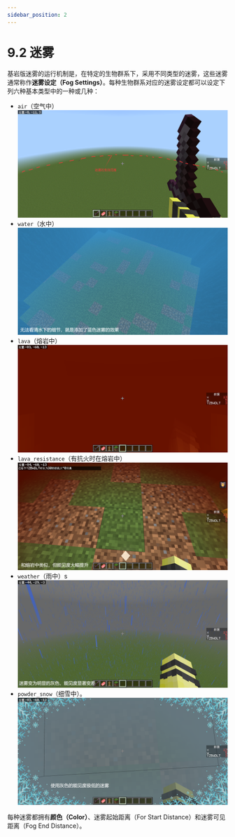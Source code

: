 ```yaml
---
sidebar_position: 2
---
```


# 9.2 迷雾

基岩版迷雾的运行机制是，在特定的生物群系下，采用不同类型的迷雾，这些迷雾通常称作**迷雾设定（Fog Settings）**。每种生物群系对应的迷雾设定都可以设定下列六种基本类型中的一种或几种：

- `air`（空气中）
  ![fog_1](./img/c2_fogs/fog_1.png)
- `water`（水中）
  ![fog_2](./img/c2_fogs/fog_2.png)
- `lava`（熔岩中）
  ![fog_3](./img/c2_fogs/fog_3.png)
- `lava_resistance`（有抗火时在熔岩中）
  ![fog_4](./img/c2_fogs/fog_4.png)
- `weather`（雨中）s
  ![fog_5](./img/c2_fogs/fog_5.png)
- `powder_snow`（细雪中）。
  ![fog_6](./img/c2_fogs/fog_6.png)

每种迷雾都拥有**颜色（Color）**、迷雾起始距离（For Start Distance）和迷雾可见距离（Fog End Distance）。
